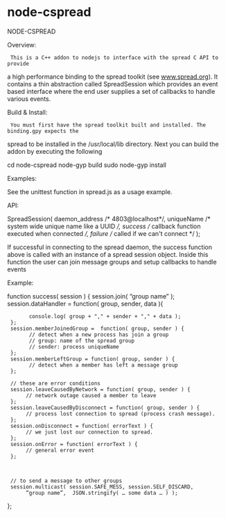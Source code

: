 # node-cspread
NODE-CSPREAD


Overview:

     This is a C++ addon to nodejs to interface with the spread C API to provide
a high performance binding to the spread toolkit (see www.spread.org). It contains a thin abstraction called SpreadSession which provides an event based interface where the end user supplies a set of callbacks to handle various events. 


Build & Install:

     You must first have the spread toolkit built and installed. The binding.gpy expects the
spread to be installed in the /usr/local/lib directory. Next you can build the addon by executing the following

cd node-cspread
node-gyp build
sudo node-gyp install

Examples:

   See the unittest function in spread.js as a usage example.

API:

SpreadSession( 
    daemon_address /* 4803@localhost*/,
    uniqueName /* system wide unique name like a  UUID */,
    success /* callback function executed when connected */,
    failure  /* called if we can't connect */
); 

If successful in connecting to the spread daemon, the success function
above is called with an instance of a spread session object. Inside this
function the user can join message groups and setup callbacks to handle 
events


Example:

function success( session ) {
     session.join( “group name” );
     session.dataHandler = function(  group, sender, data ){

           console.log( group + "," + sender + "," + data );
     };
     session.memberJoinedGroup =  function( group, sender ) {
           // detect when a new process has join a group
           // group: name of the spread group 
           // sender: process uniqueName 
     };
     session.memberLeftGroup = function( group, sender ) {
           // detect when a member has left a message group
     };
     
     // these are error conditions
     session.leaveCausedByNetwork = function( group, sender ) {
          // network outage caused a member to leave
     };
     session.leaveCausedByDisconnect = function( group, sender ) {
          // process lost connection to spread (process crash message).
     };
     session.onDisconnect = function( errorText ) {
          // we just lost our connection to spread.
     };   
     session.onError = function( errorText ) {
          // general error event
     };



     // to send a message to other groups
     session.multicast( session.SAFE_MESS, session.SELF_DISCARD,
          “group name”,  JSON.stringify( … some data … ) );


};  
